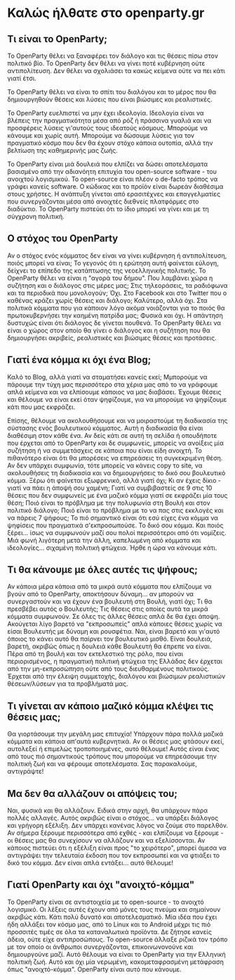 # Καλώς ήλθατε στο openparty.gr
## Τι είναι το OpenParty;
Το OpenParty θέλει να ξαναφέρει τον διάλογο και τις θέσεις πίσω στον πολιτικό βίο. Το OpenParty δεν θέλει να γίνει ποτέ κυβέρνηση ούτε αντιπολίτευση. Δεν θέλει να σχολιάσει τα κακώς κείμενα ούτε να πει κάτι γιατί έτσι.

Το OpenParty θέλει να είναι το σπίτι του διαλόγου και το μέρος που θα δημιουργηθούν θέσεις και λύσεις που είναι βιώσιμες και ρεαλιστικές.

Το OpenParty ευελπιστεί να μην έχει ιδεολογία. Ιδεολογία είναι να βλέπεις την πραγματικότητα μέσα από ρόζ ή πράσσινα γυαλιά και να προσφέρεις λύσεις γι'αυτούς τους ιδεατούς κόσμους. Μπορούμε να κάνουμε και χωρίς αυτή. Μπορούμε να δώσουμε λύσεις για τον πραγματικό κόσμο που δεν θα έχουν στόχο κάποια ουτοπία, αλλά την βελτίωση της καθημερινής μας ζωής.

Το OpenParty είναι μιά δουλειά που ελπίζει να δώσει αποτελέσματα βασισμένο από την αδιανόητη επιτυχία του open-source software - του ανοιχτού λογισμικού. Το open-source είναι πλέον ο de-facto τρόπος να γράφει κανείς software. Ο κώδικας και το προϊόν είναι δωρεάν διαθέσιμα στους χρήστες. Η ανάπτυξη γίνεται από ερασιτέχνες και επαγγελματίες που συνεργάζονται μέσα από ανοιχτές διεθνείς πλατφόρμες στο διαδύκτιο. Το OpenParty πιστεύει ότι το ίδιο μπορεί να γίνει και με τη σύγχρονη πολιτική.
## Ο στόχος του OpenParty
Αν ο στόχος ενός κόμματος δεν είναι να γίνει κυβέρνηση ή αντιπολίτευση, ποιός μπορεί να είναι; Το γεγονός ότι η ερώτηση αυτή φαίνεται εύλογη, δείχνει το επίπεδο της κατάπτωσης της νεοελληνικής πολιτικής. Το OpenParty θέλει να είναι η "αγορά του δήμου". Που λαμβάνει χώρα η συζήτηση και ο διάλογος στις μέρες μας; Στις τηλεοράσεις, τα ραδιόφωνα και τα περιοδικά που μονολογούν; Όχι. Στο Facebook και στο Twitter που ο καθένας κράζει χωρίς θέσεις και διάλογο; Καλύτερο, αλλά όχι. Στα πολιτικά κόμματα που για κάποιον λόγο ακόμα νοιάζονται για το ποιός θα πρωτοκυβερνήσει την καημένη πατρίδα μας; Φυσικά και όχι. Η απάντηση δυστυχώς είναι ότι διάλογος δε γίνεται πουθενά. Το OpenParty θέλει να είναι ο χώρος στον οποίο θα γίνει ο διάλογος και η συζήτηση που θα δημιουργήσει ακριβείς, ρεαλιστικές και βιώσιμες θέσεις και προτάσεις.
## Γιατί ένα κόμμα κι όχι ένα Blog;
Καλό το Blog, αλλά γιατί να σταματήσει κανείς εκεί; Μμπορούμε να πάρουμε την τύχη μας περισσότερο στα χέρια μας από το να γράφουμε απλά κείμενα και να ελπίσουμε κάποιος να μας διαβάσει. Έχουμε θέσεις και θέλουμε να είναι εκεί όταν ψηφίζουμε, για να μπορούμε να ψηφίζουμε κάτι που μας εκφράζει.

Επίσης, θέλουμε να ακολουθήσουμε και να μοιραστούμε τη διαδικασία της σύστασης ενός βουλευτικού κόμματος. Αυτή η διαδικασία θα είναι διαθέσιμη στον κάθε ένα. Αν δείς κάτι σε αυτή τη σελίδα ή οπουδήποτε που έρχεται από το OpenParty και δε συμφωνείς, μπορείς να ανοίξεις μία συζήτηση ή να συμμετάσχεις σε κάποια που είναι είδη ανοιχτή. Το πιθανότερο είναι ότι θα μπορέσεις να επηρεάσεις τη συγκεκριμένη θέση. Αν δεν υπάρχει συμφωνία, τότε μπορείς να κάνεις copy το site, να ακολουθήσεις τη διαδικασία και να δημιουργήσεις το δικό σου βουλευτικό κόμμα. Ξέρω ότι φαίνεται εξωφρενικό, αλλά γιατί όχι; Κι αν έχεις δίκιο - γιατί να πάει η άποψή σου χαμένη; Γιατί να συμβιβαστείς σε 9 στις 10 θέσεις που δεν συμφωνείς με ένα μαζικό κόμμα γιατί σε εκφράζει μία τους θέση; Ποιό είναι το πρόβλημα με την πολυφωνία στη Βουλή και στον πολιτικό διάλογο; Ποιό είναι το πρόβλημα με το να πας στις εκκλογές και να πάρεις 7 ψήφους; Το πιό σημαντικό είναι ότι εσύ είχες ένα κόμμα να ψηφίσεις που πραγματικά σ'εκπροσωπούσε. Το δικό σου κόμμα. Και ποιός ξέρει... ίσως να συμφωνούν μαζί σου πολοί περισσότεροι από ότι νομίζεις. Μιά φωνή λιγότερη μετά την άλλη, καπελωμένη από κόμματα και ιδεολογίες... σιχαμένη πολιτική φτώχεια. Ήρθε η ώρα να κάνουμε κάτι.

## Τι θα κάνουμε με όλες αυτές τις ψήφους;
Αν κάποια μέρα κάποια από τα μικρά αυτά κόμματα που ελπίζουμε να βγούν από το OpenParty, αποκτήσουν δύναμη... αν μπορούν να συνεργαστούν και να έχουν ένα βουλευτή στη Βουλή, γιατί όχι; Τι θα πρεσβέβει αυτός ο Βουλευτής; Τις θέσεις στις οποίες αυτά τα μικρά κόμματα συμφωνούν. Σε όλες τις άλλες θέσεις απλά δε θα έχει άποψη. Ακούγεται λίγο βαρετό να "εκπροσωπείς" απλά κάποιες θέσεις χωρίς να είσαι Βουλευτής με δύναμη και ρουσφέτια. Ναι, είναι βαρετό και γι'αυτό όποιος το κάνει αυτό θα παίρνει τον βουλευτικό μισθό. Είναι δουλειά, βαρετή, ακριβώς όπως η δουλειά κάθε Βουλευτή θα έπρεπε να είναι. Πέρα από τη βουλή και τον εκτελεστικό της ρόλο, που είναι περιορισμένος, η πραγματική πολιτική φτώχεια της Ελλάδας δεν έρχεται από την μη-εκπροσώπηση ούτε από τους διευθαρμένους πολιτικούς. Έρχεται από την έλειψη συμμετοχής, διαλόγου και βιώσιμων ρεαλιστικών θέσεων/λύσεων για τα προβλήματά μας.
## Τι γίνεται αν κάποιο μαζικό κόμμα κλέψει τις θέσεις μας;
Θα γιορτάσουμε την μεγάλη μας επιτυχία! Υπάρχουν πάρα πολλά μαζικά κόμματα και κάποια απ'αυτά κυβερνητικά. Αν οι θέσεις μας φτάσουν εκεί, αυτολεξεί ή επιμελώς τροποποιημένες, αυτό θέλουμε! Αυτός είναι ένας από τους πιό σημαντικούς τρόπους που μπορούμε να επηρεάσουμε την πολιτική ζωή και να φέρουμε αποτελέσματα. Σας παρακαλούμε, αντιγράψτε!
## Μα δεν θα αλλάζουν οι απόψεις του;
Ναι, φυσικά και θα αλλάζουν. Ειδικά στην αρχή, θα υπάρχουν πάρα πολλές αλλαγές. Αυτός ακριβώς είναι ο στόχος... να υπάρξει διάλογος και γρήγορη εξέλιξη. Δεν υπάρχει κανένας λόγος να ζούμε στο παρελθόν. Αν σήμερα ξέρουμε περισσότερα από εχθές - και ελπίζουμε να ξέρουμε - οι θέσεις μας θα συνεχίσουν να αλλάζουν και να εξελίσσονται. Αν κάποιος πιστεύει ότι η εξέλιξη είναι προς "το χειρότερο", μπορεί άμεσα να αντιγράψει την τελευταία έκδοση που τον εκπροσωπεί και να φτιάξει το δικό του κόμμα. Δεν είναι απλά εντάξει... αυτό θέλουμε!
## Γιατί OpenParty και όχι "ανοιχτό-κόμμα"
Το OpenParty είναι σε αντιστοιχεία με το open-source - το ανοιχτό λογισμικό. Οι λέξεις αυτές έχουν από μόνες τους πνεύμα και σημαίνουν ακριβώς κάτι. Κάτι πολύ δυνατό και αποτελεσματικό. Μία ιδέα που έχει ήδη αλλάξει τον κόσμο μας, από το Linux και το Android μέχρι τις πιό προσσιτές τιμές σε όλα τα καταναλωτικά προϊόντα. Δε ζήτησε κανείς άδεια, ούτε είχε αντιπροσώπους. Το open-source άλλαξε ριζικά τον τρόπο με τον οποίο οι άνθρωποι συνεργάζονται, επικοινωνονούνε και δημιουργούνε μαζί. Αυτό θέλουμε να είναι το OpenParty για την Ελληνική πολιτική ζωή. Αυτό και όχι μία νερωμένη, κακομεταφρασμένη μετάφραση όπως "ανοιχτό-κόμμα". OpenParty είναι αυτό που κάνουμε.